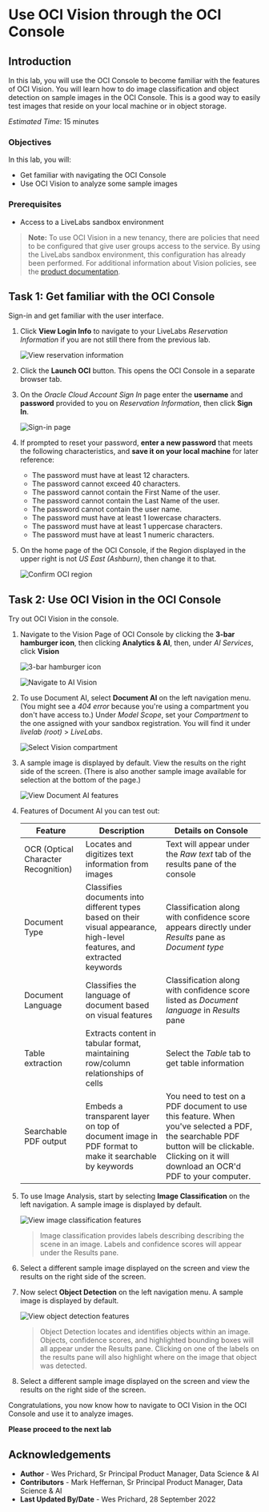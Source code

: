 # Use OCI Vision through the OCI Console

## Introduction
In this lab, you will use the OCI Console to become familiar with the features of OCI Vision. You will learn how to do image classification and object detection on sample images in the OCI Console. This is a good way to easily test images that reside on your local machine or in object storage.

*Estimated Time*: 15 minutes

### Objectives

In this lab, you will:
- Get familiar with navigating the OCI Console
- Use OCI Vision to analyze some sample images

### Prerequisites
- Access to a LiveLabs sandbox environment


> **Note:** To use OCI Vision in a new tenancy, there are policies that need to be configured that give user groups access to the service. By using the LiveLabs sandbox environment, this configuration has already been performed.
For additional information about Vision policies, see the [product documentation](https://docs.oracle.com/en-us/iaas/vision/vision/using/policies_quick_set_up.htm#policies_quick_set_up).


## **Task 1:** Get familiar with the OCI Console
Sign-in and get familiar with the user interface.

1. Click **View Login Info** to navigate to your LiveLabs *Reservation Information* if you are not still there from the previous lab.
    
    ![View reservation information](./images/ll-reservation-info.png)

1. Click the **Launch OCI** button. This opens the OCI Console in a separate browser tab.

1. On the *Oracle Cloud Account Sign In* page enter the **username** and **password** provided to you on *Reservation Information*, then click **Sign In**.
    
    ![Sign-in page](./images/oci-sign-in.png)

1. If prompted to reset your password, **enter a new password** that meets the following characteristics, and **save it on your local machine** for later reference:
    - The password must have at least 12 characters.
    - The password cannot exceed 40 characters.
    - The password cannot contain the First Name of the user.
    - The password cannot contain the Last Name of the user.
    - The password cannot contain the user name.
    - The password must have at least 1 lowercase characters.
    - The password must have at least 1 uppercase characters.
    - The password must have at least 1 numeric characters.

1. On the home page of the OCI Console, if the Region displayed in the upper right is not *US East (Ashburn)*, then change it to that.

    ![Confirm OCI region](./images/oci-region.png)


## **Task 2:** Use OCI Vision in the OCI Console
Try out OCI Vision in the console.

1. Navigate to the Vision Page of OCI Console by clicking the **3-bar hamburger icon**, then clicking **Analytics & AI**, then, under *AI Services*, click **Vision**

    ![3-bar hamburger icon](./images/oci-hamburger.png)

    ![Navigate to AI Vision](./images/navigate-to-ai-vision-menu.png " ")

1. To use Document AI, select **Document AI** on the left navigation menu. (You might see a *404 error* because you're using a compartment you don't have access to.) Under *Model Scope*, set your *Compartment* to the one assigned with your sandbox registration. You will find it under *livelab (root)* > *LiveLabs*.

    ![Select Vision compartment](./images/document-ai-compartment.png " ")

1. A sample image is displayed by default. View the results on the right side of the screen. (There is also another sample image available for selection at the bottom of the page.)

    ![View Document AI features](./images/document-ai-features.png " ")

1. Features of Document AI you can test out: 

    | Feature | Description | Details on Console |
    | --- | --- | --- |
    | OCR (Optical Character Recognition) | Locates and digitizes text information from images | Text will appear under the *Raw text* tab of the results pane of the console |
    | Document Type | Classifies documents into different types based on their visual appearance, high-level features, and extracted keywords | Classification along with confidence score appears directly under *Results* pane as *Document type* |
    | Document Language | Classifies the language of document based on visual features | Classification along with confidence score listed as *Document language* in *Results* pane |
    | Table extraction | Extracts content in tabular format, maintaining row/column relationships of cells | Select the *Table* tab to get table information |
    | Searchable PDF output | Embeds a transparent layer on top of document image in PDF format to make it searchable by keywords | You need to test on a PDF document to use this feature. When you've selected a PDF, the searchable PDF button will be clickable. Clicking on it will download an OCR'd PDF to your computer. |

1. To use Image Analysis, start by selecting **Image Classification** on the left navigation. A sample image is displayed by default.

    ![View image classification features](./images/image-features.png " ")

    > Image classification provides labels describing describing the scene in an image. Labels and confidence scores will appear under the Results pane.

1. Select a different sample image displayed on the screen and view the results on the right side of the screen. 

1. Now select **Object Detection** on the left navigation menu. A sample image is displayed by default.

    ![View object detection features](./images/object-detection.png)

    > Object Detection locates and identifies objects within an image. Objects, confidence scores, and highlighted bounding boxes will all appear under the Results pane. Clicking on one of the labels on the results pane will also highlight where on the image that object was detected.

1. Select a different sample image displayed on the screen and view the results on the right side of the screen.

Congratulations, you now know how to navigate to OCI Vision in the OCI Console and use it to analyze images.

**Please proceed to the next lab**

## Acknowledgements

- **Author** - Wes Prichard, Sr Principal Product Manager, Data Science & AI
- **Contributors** -  Mark Heffernan, Sr Principal Product Manager, Data Science & AI
- **Last Updated By/Date** - Wes Prichard, 28 September 2022